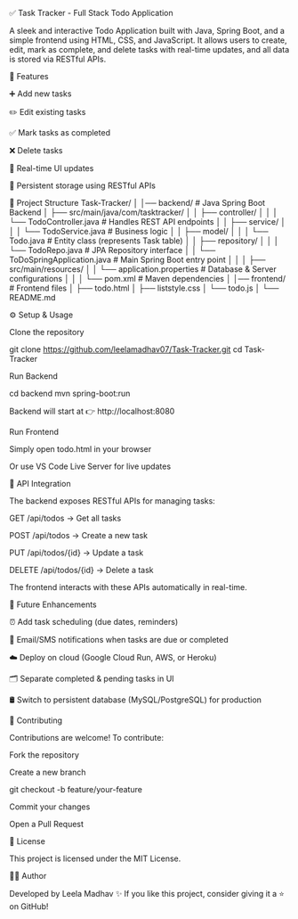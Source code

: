 ✅ Task Tracker - Full Stack Todo Application

A sleek and interactive Todo Application built with Java, Spring Boot, and a simple frontend using HTML, CSS, and JavaScript.
It allows users to create, edit, mark as complete, and delete tasks with real-time updates, and all data is stored via RESTful APIs.

🚀 Features

➕ Add new tasks

✏️ Edit existing tasks

✅ Mark tasks as completed

❌ Delete tasks

🔄 Real-time UI updates

💾 Persistent storage using RESTful APIs

📂 Project Structure
Task-Tracker/
│
│── backend/                        # Java Spring Boot Backend
│   ├── src/main/java/com/tasktracker/
│   │   ├── controller/
│   │   │   └── TodoController.java       # Handles REST API endpoints
│   │   ├── service/
│   │   │   └── TodoService.java          # Business logic
│   │   ├── model/
│   │   │   └── Todo.java                 # Entity class (represents Task table)
│   │   ├── repository/
│   │   │   └── TodoRepo.java             # JPA Repository interface
│   │   └── ToDoSpringApplication.java    # Main Spring Boot entry point
│   │
│   ├── src/main/resources/
│   │   └── application.properties        # Database & Server configurations
│   │
│   └── pom.xml                           # Maven dependencies
│
│── frontend/                             # Frontend files
│   ├── todo.html
│   ├── liststyle.css
│   └── todo.js
│
└── README.md

⚙️ Setup & Usage

Clone the repository

git clone https://github.com/leelamadhav07/Task-Tracker.git
cd Task-Tracker


Run Backend

cd backend
mvn spring-boot:run


Backend will start at 👉 http://localhost:8080

Run Frontend

Simply open todo.html in your browser

Or use VS Code Live Server for live updates

🌟 API Integration

The backend exposes RESTful APIs for managing tasks:

GET /api/todos → Get all tasks

POST /api/todos → Create a new task

PUT /api/todos/{id} → Update a task

DELETE /api/todos/{id} → Delete a task

The frontend interacts with these APIs automatically in real-time.

🌟 Future Enhancements

⏰ Add task scheduling (due dates, reminders)

📩 Email/SMS notifications when tasks are due or completed

☁️ Deploy on cloud (Google Cloud Run, AWS, or Heroku)

🗂️ Separate completed & pending tasks in UI

🛢️ Switch to persistent database (MySQL/PostgreSQL) for production

🤝 Contributing

Contributions are welcome! To contribute:

Fork the repository

Create a new branch

git checkout -b feature/your-feature


Commit your changes

Open a Pull Request

📜 License

This project is licensed under the MIT License.

👨‍💻 Author

Developed by Leela Madhav ✨ If you like this project, consider giving it a ⭐ on GitHub!
